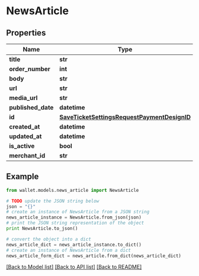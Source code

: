 # NewsArticle


## Properties

Name | Type | Description | Notes
------------ | ------------- | ------------- | -------------
**title** | **str** |  | 
**order_number** | **int** |  | 
**body** | **str** |  | 
**url** | **str** |  | 
**media_url** | **str** |  | [optional] 
**published_date** | **datetime** |  | [optional] 
**id** | [**SaveTicketSettingsRequestPaymentDesignID**](SaveTicketSettingsRequestPaymentDesignID.md) |  | 
**created_at** | **datetime** |  | 
**updated_at** | **datetime** |  | 
**is_active** | **bool** |  | 
**merchant_id** | **str** |  | 

## Example

```python
from wallet.models.news_article import NewsArticle

# TODO update the JSON string below
json = "{}"
# create an instance of NewsArticle from a JSON string
news_article_instance = NewsArticle.from_json(json)
# print the JSON string representation of the object
print NewsArticle.to_json()

# convert the object into a dict
news_article_dict = news_article_instance.to_dict()
# create an instance of NewsArticle from a dict
news_article_form_dict = news_article.from_dict(news_article_dict)
```
[[Back to Model list]](../README.md#documentation-for-models) [[Back to API list]](../README.md#documentation-for-api-endpoints) [[Back to README]](../README.md)


